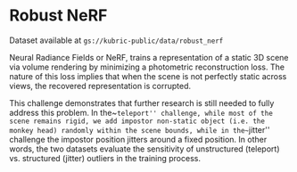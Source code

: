 # Robust NeRF


Dataset available at `gs://kubric-public/data/robust_nerf`

Neural Radiance Fields or NeRF, trains a representation of a static 3D scene via volume rendering by minimizing a photometric reconstruction loss.
The nature of this loss implies that when the scene is not perfectly static across views, the recovered representation is corrupted.

This challenge demonstrates that further research is still needed to fully address this problem.
In the~``teleport'' challenge, while most of the scene remains rigid, we add impostor non-static object (i.e. the monkey head) randomly within the scene bounds, while in the~``jitter'' challenge the impostor position jitters around a fixed position.
In other words, the two datasets evaluate the sensitivity of unstructured (teleport) vs. structured (jitter) outliers in the training process. 
